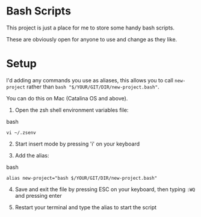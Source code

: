 # Bash Scripts

This project is just a place for me to store some handy bash scripts.

These are obviously open for anyone to use and change as they like.

# Setup

I'd adding any commands you use as aliases, this allows you to call `new-project` rather than `bash "$/YOUR/GIT/DIR/new-project.bash"`.

You can do this on Mac (Catalina OS and above).

1. Open the zsh shell environment variables file:

bash
```
vi ~/.zsenv
```

2. Start insert mode by pressing 'i' on your keyboard

3. Add the alias:

bash
```
alias new-project="bash $/YOUR/GIT/DIR/new-project.bash"
```

4. Save and exit the file by pressing ESC on your keyboard, then typing `:WQ` and pressing enter 

5. Restart your terminal and type the alias to start the script

